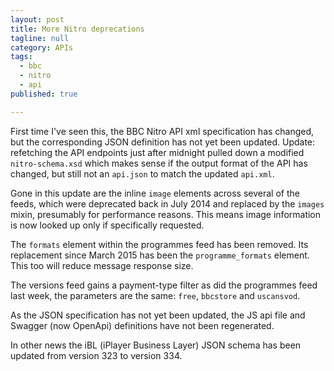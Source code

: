 ```yaml
---
layout: post
title: More Nitro deprecations
tagline: null
category: APIs
tags:
  - bbc
  - nitro
  - api
published: true

---
```

First time I've seen this, the BBC Nitro API xml specification has changed, but the corresponding JSON definition has not yet been updated.
Update: refetching the API endpoints just after midnight pulled down a modified `nitro-schema.xsd` which makes sense if the output format of the API has changed, but still not an `api.json` to match the updated `api.xml`.

Gone in this update are the inline `image` elements across several of the feeds, which were deprecated back in July 2014 and replaced by the `images` mixin, presumably for performance reasons. This means image information is now looked up only if specifically requested.

The `formats` element within the programmes feed has been removed. Its replacement since March 2015 has been the `programme_formats` element. This too will reduce message response size.

The versions feed gains a payment-type filter as did the programmes feed last week, the parameters are the same: `free`, `bbcstore` and `uscansvod`.

As the JSON specification has not yet been updated, the JS api file and Swagger (now OpenApi) definitions have not been regenerated.

In other news the iBL (iPlayer Business Layer) JSON schema has been updated from version 323 to version 334.